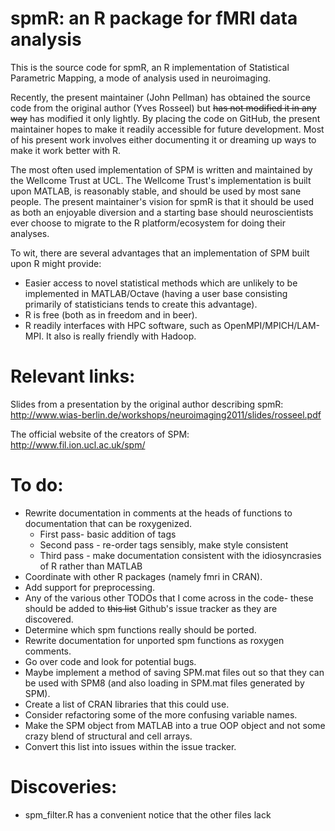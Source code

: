 # spmR: an R package for fMRI data analysis

This is the source code for spmR, an R implementation of Statistical Parametric Mapping, a mode of analysis used in neuroimaging.  

Recently, the present maintainer (John Pellman) has obtained the source code from the original author (Yves Rosseel) but ~~has not modified it in any way~~ has modified it only lightly.  By placing the code on GitHub, the present maintainer hopes to make it readily accessible for future development.  Most of his present work involves either documenting it or dreaming up ways to make it work better with R.

The most often used implementation of SPM is written and maintained by the Wellcome Trust at UCL.  The Wellcome Trust's implementation is built upon MATLAB, is reasonably stable, and should be used by most sane people.  The present maintainer's vision for spmR is that it should be used as both an enjoyable diversion and a starting base should neuroscientists ever choose to migrate to the R platform/ecosystem for doing their analyses.

To wit, there are several advantages that an implementation of SPM built upon R might provide:
* Easier access to novel statistical methods which are unlikely to be implemented in MATLAB/Octave (having a user base consisting primarily of statisticians tends to create this advantage).
* R is free (both as in freedom and in beer).
* R readily interfaces with HPC software, such as OpenMPI/MPICH/LAM-MPI.  It also is really friendly with Hadoop.

# Relevant links:
Slides from a presentation by the original author describing spmR: http://www.wias-berlin.de/workshops/neuroimaging2011/slides/rosseel.pdf

The official website of the creators of SPM: http://www.fil.ion.ucl.ac.uk/spm/

# To do:
* Rewrite documentation in comments at the heads of functions to documentation that can be roxygenized.
	* First pass- basic addition of tags
	* Second pass - re-order tags sensibly, make style consistent
	* Third pass - make documentation consistent with the idiosyncrasies of R rather than MATLAB
* Coordinate with other R packages (namely fmri in CRAN).
* Add support for preprocessing.
* Any of the various other TODOs that I come across in the code- these should be added to ~~this list~~ Github's issue tracker as they are discovered.
* Determine which spm functions really should be ported.
* Rewrite documentation for unported spm functions as roxygen comments.
* Go over code and look for potential bugs.
* Maybe implement a method of saving SPM.mat files out so that they can be used with SPM8 (and also loading in SPM.mat files generated by SPM).
* Create a list of CRAN libraries that this could use.
* Consider refactoring some of the more confusing variable names.
* Make the SPM object from MATLAB into a true OOP object and not some crazy blend of structural and cell arrays.
* Convert this list into issues within the issue tracker.

# Discoveries:
* spm_filter.R has a convenient notice that the other files lack 
